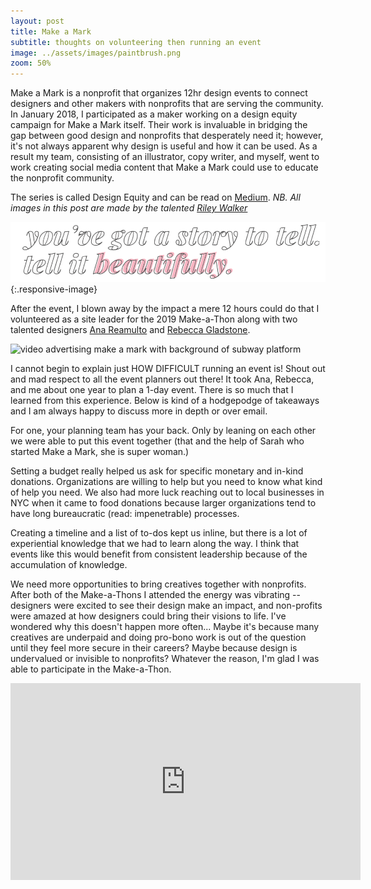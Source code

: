 ```yaml
---
layout: post
title: Make a Mark
subtitle: thoughts on volunteering then running an event
image: ../assets/images/paintbrush.png
zoom: 50%
---
```

Make a Mark is a nonprofit that organizes 12hr design events to connect designers and other makers with nonprofits that are serving the community. In January 2018, I participated as a maker working on a design equity campaign for Make a Mark itself. Their work is invaluable in bridging the gap between good design and nonprofits that desperately need it; however, it's not always apparent why design is useful and how it can be used. As a result my team, consisting of an illustrator, copy writer, and myself, went to work creating social media content that Make a Mark could use to educate the nonprofit community.

The series is called Design Equity and can be read on [Medium](https://medium.com/makeamark/design-equity-youve-got-a-story-to-tell-tell-it-beautifully-74917a7d0cab).
*NB. All images in this post are made by the talented [Riley Walker](http://www.rileymcmathwalker.com/)*

![graphic from campaign, reads: "you've got a story to tell. tell it beautifully"](/../assets/images/makeamark/storytotell.png){:.responsive-image}


After the event, I blown away by the impact a mere 12 hours could do that I volunteered as a site leader for the 2019 Make-a-Thon along with two talented designers [Ana Reamulto](https://anarealmuto.com/) and [Rebecca Gladstone](https://www.rebeccaglad.com/).

![video advertising make a mark with background of subway platform](/../assets/images/makeamark/IG_Logo.gif)

I cannot begin to explain just HOW DIFFICULT running an event is! Shout out and mad respect to all the event planners out there! It took Ana, Rebecca, and me about one year to plan a 1-day event. There is so much that I learned from this experience. Below is kind of a hodgepodge of takeaways and I am always happy to discuss more in depth or over email.

For one, your planning team has your back. Only by leaning on each other we were able to put this event together (that and the help of Sarah who started Make a Mark, she is super woman.)

Setting a budget really helped us ask for specific monetary and in-kind donations. Organizations are willing to help but you need to know what kind of help you need. We also had more luck reaching out to local businesses in NYC when it came to food donations because larger organizations tend to have long bureaucratic (read: impenetrable) processes.

Creating a timeline and a list of to-dos kept us inline, but there is a lot of experiential knowledge that we had to learn along the way. I think that events like this would benefit from consistent leadership because of the accumulation of knowledge.

We need more opportunities to bring creatives together with nonprofits. After both of the Make-a-Thons I attended the energy was vibrating -- designers were excited to see their design make an impact, and non-profits were amazed at how designers could bring their visions to life. I've wondered why this doesn't happen more often...
Maybe it's because many creatives are underpaid and doing pro-bono work is out of the question until they feel more secure in their careers? Maybe because design is undervalued or invisible to nonprofits? Whatever the reason, I'm glad I was able to participate in the Make-a-Thon.


<div class="responsive-image">
<iframe width="560" height="315" src="https://www.youtube.com/embed/Gjo6vGmbMb4" frameborder="0" allow="accelerometer; autoplay; encrypted-media; gyroscope; picture-in-picture" allowfullscreen></iframe>
</div>
